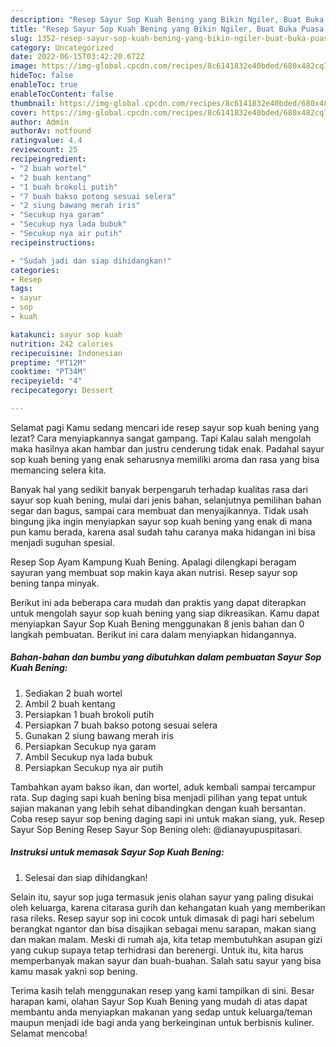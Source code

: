 ```yaml
---
description: "Resep Sayur Sop Kuah Bening yang Bikin Ngiler, Buat Buka Puasa Sempurna"
title: "Resep Sayur Sop Kuah Bening yang Bikin Ngiler, Buat Buka Puasa Sempurna"
slug: 1352-resep-sayur-sop-kuah-bening-yang-bikin-ngiler-buat-buka-puasa-sempurna
category: Uncategorized
date: 2022-06-15T03:42:20.672Z
image: https://img-global.cpcdn.com/recipes/8c6141832e40bded/680x482cq70/sayur-sop-kuah-bening-foto-resep-utama.jpg
hideToc: false
enableToc: true
enableTocContent: false
thumbnail: https://img-global.cpcdn.com/recipes/8c6141832e40bded/680x482cq70/sayur-sop-kuah-bening-foto-resep-utama.jpg
cover: https://img-global.cpcdn.com/recipes/8c6141832e40bded/680x482cq70/sayur-sop-kuah-bening-foto-resep-utama.jpg
author: Admin
authorAv: notfound
ratingvalue: 4.4
reviewcount: 25
recipeingredient:
- "2 buah wortel"
- "2 buah kentang"
- "1 buah brokoli putih"
- "7 buah bakso potong sesuai selera"
- "2 siung bawang merah iris"
- "Secukup nya garam"
- "Secukup nya lada bubuk"
- "Secukup nya air putih"
recipeinstructions:

- "Sudah jadi dan siap dihidangkan!"
categories:
- Resep
tags:
- sayur
- sop
- kuah

katakunci: sayur sop kuah 
nutrition: 242 calories
recipecuisine: Indonesian
preptime: "PT12M"
cooktime: "PT34M"
recipeyield: "4"
recipecategory: Dessert

---
```



Selamat pagi Kamu sedang mencari ide resep sayur sop kuah bening yang lezat? Cara menyiapkannya sangat gampang. Tapi Kalau salah mengolah maka hasilnya akan hambar dan justru cenderung tidak enak. Padahal sayur sop kuah bening yang enak seharusnya memiliki aroma dan rasa yang bisa memancing selera kita.


Banyak hal yang sedikit banyak berpengaruh terhadap kualitas rasa dari sayur sop kuah bening, mulai dari jenis bahan, selanjutnya pemilihan bahan segar dan bagus, sampai cara membuat dan menyajikannya. Tidak usah bingung jika ingin menyiapkan sayur sop kuah bening yang enak di mana pun kamu berada, karena asal sudah tahu caranya maka hidangan ini bisa menjadi suguhan spesial.

Resep Sop Ayam Kampung Kuah Bening. Apalagi dilengkapi beragam sayuran yang membuat sop makin kaya akan nutrisi. Resep sayur sop bening tanpa minyak.


Berikut ini ada beberapa cara mudah dan praktis yang dapat diterapkan untuk mengolah sayur sop kuah bening yang siap dikreasikan. Kamu dapat menyiapkan Sayur Sop Kuah Bening menggunakan 8 jenis bahan dan 0 langkah pembuatan. Berikut ini cara dalam menyiapkan hidangannya.

<!--inarticleads1-->

##### Bahan-bahan dan bumbu yang dibutuhkan dalam pembuatan Sayur Sop Kuah Bening:

1. Sediakan 2 buah wortel
1. Ambil 2 buah kentang
1. Persiapkan 1 buah brokoli putih
1. Persiapkan 7 buah bakso potong sesuai selera
1. Gunakan 2 siung bawang merah iris
1. Persiapkan Secukup nya garam
1. Ambil Secukup nya lada bubuk
1. Persiapkan Secukup nya air putih


Tambahkan ayam bakso ikan, dan wortel, aduk kembali sampai tercampur rata. Sup daging sapi kuah bening bisa menjadi pilihan yang tepat untuk sajian makanan yang lebih sehat dibandingkan dengan kuah bersantan. Coba resep sayur sop bening daging sapi ini untuk makan siang, yuk. Resep Sayur Sop Bening Resep Sayur Sop Bening oleh: @dianayupuspitasari. 

<!--inarticleads2-->

##### Instruksi untuk memasak Sayur Sop Kuah Bening:


1. Selesai dan siap dihidangkan!

Selain itu, sayur sop juga termasuk jenis olahan sayur yang paling disukai oleh keluarga, karena citarasa gurih dan kehangatan kuah yang memberikan rasa rileks. Resep sayur sop ini cocok untuk dimasak di pagi hari sebelum berangkat ngantor dan bisa disajikan sebagai menu sarapan, makan siang dan makan malam. Meski di rumah aja, kita tetap membutuhkan asupan gizi yang cukup supaya tetap terhidrasi dan berenergi. Untuk itu, kita harus memperbanyak makan sayur dan buah-buahan. Salah satu sayur yang bisa kamu masak yakni sop bening. 

Terima kasih telah menggunakan resep yang kami tampilkan di sini. Besar harapan kami, olahan Sayur Sop Kuah Bening yang mudah di atas dapat membantu anda menyiapkan makanan yang sedap untuk keluarga/teman maupun menjadi ide bagi anda yang berkeinginan untuk berbisnis kuliner. Selamat mencoba!
